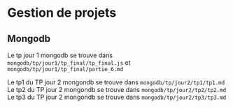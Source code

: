 # Gestion de projets

## Mongodb

Le tp jour 1 mongodb se trouve dans `mongodb/tp/jour1/tp_final/tp_final.js` et `mongodb/tp/jour1/tp_final/partie_6.md`

Le tp1 du TP jour 2 mongondb se trouve dans `mongodb/tp/jour2/tp1/tp1.md`
Le tp2 du TP jour 2 mongondb se trouve dans `mongodb/tp/jour2/tp2/tp2.md`
Le tp3 du TP jour 2 mongondb se trouve dans `mongodb/tp/jour2/tp3/tp3.md`
